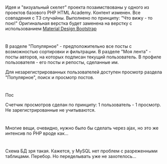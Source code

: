 Идея и "визуальный скелет" проекта позаимствованы у одного из проектов базового PHP HTML Academy.
Контент изменен. Все совпадения с ТЗ случайны.
Выполнено по принципу: "Что вижу - то пою!" 
Оригинальная верстка будет заменена на верстку с использованием [Material Design Bootstrap](https://mdbootstrap.com/previews/free-templates/blog/home-page.html">)
#

В разделе "Популярное" - предположительно все посты с возможностью сортировки и фильтрации. 
В разделе "Моя лента" - посты авторов, на которых подписан текущий пользователь.
В профиле пользователя - его посты и репосты, сделанные им.

Для  незарегистрированных пользователей доступен просмотр раздела "Популярное", поиск и просмотр постов.
#
Пос

Счетчик просмотров сделан по принципу: 1 пользователь - 1 просмотр. Не зарегистрированные не учитываются.

#
Многие вещи, очевидно, нужно было бы сделать через ajax, но это же интенсив по PHP вроде как...

#
Схема БД зря такая. Кажется, у MySQL нет проблем с разреженными таблицами. Перебор. Но переделывать уже не захотелось...
